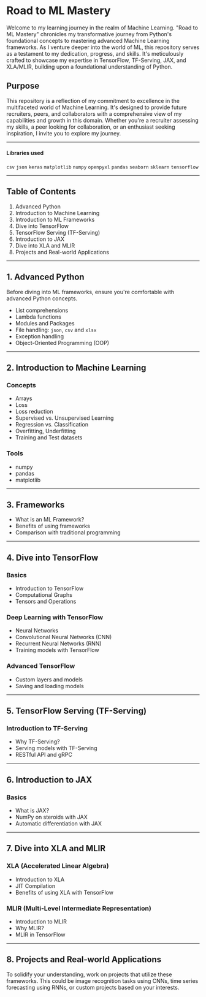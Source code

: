 # Road to ML Mastery

Welcome to my learning journey in the realm of Machine Learning. "Road to ML Mastery" chronicles my transformative journey from Python's foundational concepts to mastering advanced Machine Learning frameworks. As I venture deeper into the world of ML, this repository serves as a testament to my dedication, progress, and skills. It's meticulously crafted to showcase my expertise in TensorFlow, TF-Serving, JAX, and XLA/MLIR, building upon a foundational understanding of Python.

## Purpose

This repository is a reflection of my commitment to excellence in the multifaceted world of Machine Learning. It's designed to provide future recruiters, peers, and collaborators with a comprehensive view of my capabilities and growth in this domain. Whether you're a recruiter assessing my skills, a peer looking for collaboration, or an enthusiast seeking inspiration, I invite you to explore my journey.

---  
#### Libraries used  
`csv`
`json`
`keras`
`matplotlib`
`numpy`
`openpyxl`
`pandas`
`seaborn`
`sklearn`
`tensorflow`

---

## Table of Contents
1. Advanced Python
2. Introduction to Machine Learning
3. Introduction to ML Frameworks
4. Dive into TensorFlow
5. TensorFlow Serving (TF-Serving)
6. Introduction to JAX
7. Dive into XLA and MLIR
8. Projects and Real-world Applications

---

## 1. Advanced Python
Before diving into ML frameworks, ensure you're comfortable with advanced Python concepts.

- List comprehensions
- Lambda functions
- Modules and Packages
- File handling: `json`, `csv` and `xlsx`
- Exception handling
- Object-Oriented Programming (OOP)

---

## 2. Introduction to Machine Learning
### Concepts
- Arrays
- Loss
- Loss reduction
- Supervised vs. Unsupervised Learning
- Regression vs. Classification
- Overfitting, Underfitting
- Training and Test datasets

### Tools
- numpy
- pandas
- matplotlib

---

## 3. Frameworks
- What is an ML Framework?
- Benefits of using frameworks
- Comparison with traditional programming

---

## 4. Dive into TensorFlow
### Basics
- Introduction to TensorFlow
- Computational Graphs
- Tensors and Operations

### Deep Learning with TensorFlow
- Neural Networks
- Convolutional Neural Networks (CNN)
- Recurrent Neural Networks (RNN)
- Training models with TensorFlow

### Advanced TensorFlow
- Custom layers and models
- Saving and loading models

---

## 5. TensorFlow Serving (TF-Serving)
### Introduction to TF-Serving
- Why TF-Serving?
- Serving models with TF-Serving
- RESTful API and gRPC

---

## 6. Introduction to JAX
### Basics
- What is JAX?
- NumPy on steroids with JAX
- Automatic differentiation with JAX

---

## 7. Dive into XLA and MLIR
### XLA (Accelerated Linear Algebra)
- Introduction to XLA
- JIT Compilation
- Benefits of using XLA with TensorFlow

### MLIR (Multi-Level Intermediate Representation)
- Introduction to MLIR
- Why MLIR?
- MLIR in TensorFlow

---

## 8. Projects and Real-world Applications
To solidify your understanding, work on projects that utilize these frameworks. This could be image recognition tasks using CNNs, time series forecasting using RNNs, or custom projects based on your interests.


